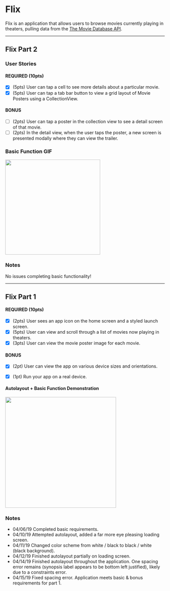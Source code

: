 # Flix

Flix is an application that allows users to browse movies currently playing in theaters, pulling data from the [The Movie Database API](http://docs.themoviedb.apiary.io/#).

---
## Flix Part 2

### User Stories

#### REQUIRED (10pts)
- [x] (5pts) User can tap a cell to see more details about a particular movie.
- [x] (5pts) User can tap a tab bar button to view a grid layout of Movie Posters using a CollectionView.

#### BONUS
- [ ] (2pts) User can tap a poster in the collection view to see a detail screen of that movie.
- [ ] (2pts) In the detail view, when the user taps the poster, a new screen is presented modally where they can view the trailer.

### Basic Function GIF

<img src="http://g.recordit.co/7RL2jRrdl2.gif" width=300><br>

### Notes
No issues completing basic functionality!

---
## Flix Part 1


#### REQUIRED (10pts)
- [x] (2pts) User sees an app icon on the home screen and a styled launch screen.
- [x] (5pts) User can view and scroll through a list of movies now playing in theaters.
- [x] (3pts) User can view the movie poster image for each movie.

#### BONUS
- [x] (2pt) User can view the app on various device sizes and orientations.
- [x] (1pt) Run your app on a real device.


#### Autolayout + Basic Function Demonstration
<img src="http://g.recordit.co/CIjPPArbCJ.gif" width=350><br>


### Notes
- 04/06/19 Completed basic requirements.
- 04/10/19 Attempted autolayout, added a far more eye pleasing loading screen.
- 04/11/19 Changed color scheme from white / black to black / white (black background).
- 04/12/19 Finished autolayout partially on loading screen.
- 04/14/19 Finished autolayout throughout the application. One spacing error remains (synopsis label appears to be bottom left justified), likely due to a constraints error.
- 04/15/19 Fixed spacing error. Application meets basic & bonus requirements for part 1.
